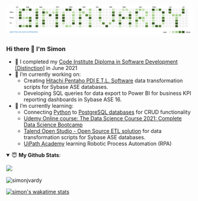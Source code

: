 ![Cover Image Missing](https://github.com/simonjvardy/simonjvardy/blob/main/assets/img/GitHub-name.png)

### Hi there 👋 I'm Simon ###


- 🔭 I completed my [Code Institute Diploma in Software Development [Distinction]](https://www.credential.net/ecff0fd5-e215-4707-80af-bffa3344362a#gs.82lrph) in June 2021
- 🔭 I’m currently working on:
  - Creating [Hitachi Pentaho PDI E.T.L. Software](https://sourceforge.net/projects/pentaho/) data transformation scripts for Sybase ASE databases.
  - Developing SQL queries for data export to Power BI for business KPI reporting dashboards in Sybase ASE 16.
- 🌱 I’m currently learning:
  - Connecting [Python](https://www.python.org/) to [PostgreSQL databases](https://www.postgresql.org/) for CRUD functionality
  - [Udemy Online course: The Data Science Course 2021: Complete Data Science Bootcamp](https://www.udemy.com/course/the-data-science-course-complete-data-science-bootcamp/)
  - [Talend Open Studio - Open Source ETL solution](https://www.talend.com/products/talend-open-studio/) for data transformation scripts for Sybase ASE databases.
  - [UiPath Academy](https://academy.uipath.com/) learning Robotic Process Automation (RPA)
<!--
- 👯 I’m looking to collaborate on ...
- 🤔 I’m looking for help with ...
- 💬 Ask me about ...
- 📫 How to reach me: ...
- 😄 Pronouns: ...
- ⚡ Fun fact: ...
-->


<details open>
 <summary> 😇 <b>My Github Stats</b>: </summary>
<br>
<a href="https://github.com/anuraghazra/github-readme-stats">
  <img align="center" src="https://github-readme-stats.vercel.app/api?username=simonjvardy&count_private=true&show_icons=true" />
</a>
<!-- <a href="https://github.com/anuraghazra/convoychat">
  <img align="center" src="https://github-readme-stats.vercel.app/api/top-langs/?username=simonjvardy&count_private=true&show_icons=true&layout=compact" />
</a> -->
 
<p>
  <img align="center" src="https://github-readme-streak-stats.herokuapp.com/?user=simonjvardy&" alt="simonjvardy"/>
</p>
 
[![simon's wakatime stats](https://github-readme-stats.vercel.app/api/wakatime?username=simonjvardy)](https://github.com/anuraghazra/github-readme-stats)
